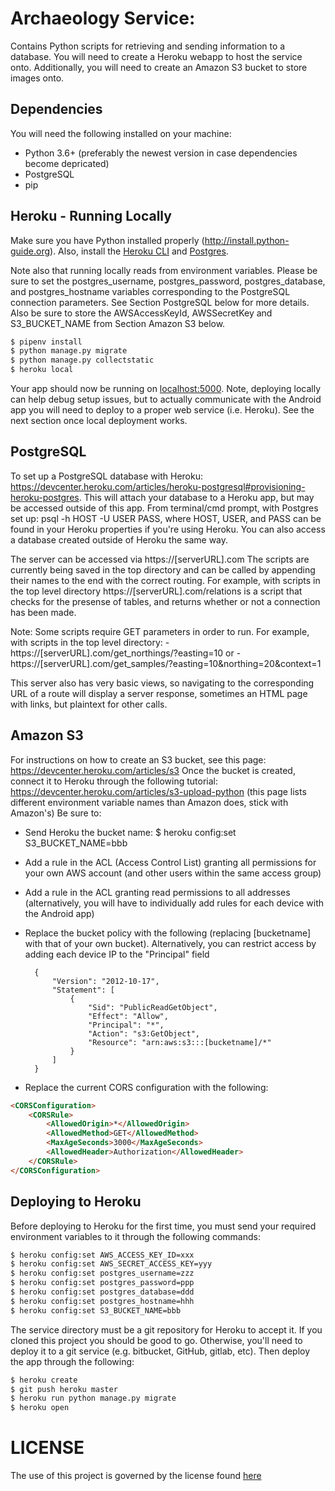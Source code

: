 # Archaeology Service:
Contains Python scripts for retrieving and sending information to a database.
You will need to create a Heroku webapp to host the service onto.
Additionally, you will need to create an Amazon S3 bucket to store images onto.

## Dependencies
You will need the following installed on your machine:
- Python 3.6+ (preferably the newest version in case dependencies become depricated)
- PostgreSQL
- pip

## Heroku - Running Locally

Make sure you have Python installed properly (http://install.python-guide.org). Also, install the [Heroku CLI](https://devcenter.heroku.com/articles/heroku-cli) and
[Postgres](https://devcenter.heroku.com/articles/heroku-postgresql#local-setup).

Note also that running locally reads from environment variables. Please be sure to set the postgres_username, postgres_password, postgres_database, and postgres_hostname
variables corresponding to the PostgreSQL connection parameters. See Section PostgreSQL below for more details. Also be sure to store the AWSAccessKeyId, AWSSecretKey
and S3_BUCKET_NAME from Section Amazon S3 below.

```sh
$ pipenv install
$ python manage.py migrate
$ python manage.py collectstatic
$ heroku local
```

Your app should now be running on [localhost:5000](http://localhost:5000/). Note, deploying locally can help debug setup issues, but to actually communicate with the Android
app you will need to deploy to a proper web service (i.e. Heroku). See the next section once local deployment works.

## PostgreSQL
To set up a PostgreSQL database with Heroku: https://devcenter.heroku.com/articles/heroku-postgresql#provisioning-heroku-postgres.
This will attach your database to a Heroku app, but may be accessed outside of this app.
From terminal/cmd prompt, with Postgres set up: psql -h HOST -U USER PASS,
where HOST, USER, and PASS can be found in your Heroku properties if you're using Heroku.
You can also access a database created outside of Heroku the same way.

The server can be accessed via https://[serverURL].com
The scripts are currently being saved in the top directory and can be called by appending their names to the end with the correct routing.
For example, with scripts in the top level directory https://[serverURL].com/relations is a script that checks for the presense of tables,
	and returns whether or not a connection has been made.

Note: Some scripts require GET parameters in order to run.
For example, with scripts in the top level directory: - https://[serverURL].com/get_northings/?easting=10
	or - https://[serverURL].com/get_samples/?easting=10&northing=20&context=1

This server also has very basic views, so navigating to the corresponding URL of a route will display a server response, sometimes an HTML page with links,
	but plaintext for other calls.

## Amazon S3
For instructions on how to create an S3 bucket, see this page: https://devcenter.heroku.com/articles/s3
Once the bucket is created, connect it to Heroku through the following tutorial: https://devcenter.heroku.com/articles/s3-upload-python
(this page lists different environment variable names than Amazon does, stick with Amazon's)
Be sure to:
- Send Heroku the bucket name: $ heroku config:set S3_BUCKET_NAME=bbb
- Add a rule in the ACL (Access Control List) granting all permissions for your own AWS account (and other users within the same access group)
- Add a rule in the ACL granting read permissions to all addresses (alternatively, you will have to individually add rules for each device with the Android app)
- Replace the bucket policy with the following (replacing [bucketname] with that of your own bucket). Alternatively, you can restrict access by adding each device IP to the "Principal" field

		{
    		"Version": "2012-10-17",
    		"Statement": [
    		    {
    		        "Sid": "PublicReadGetObject",
    		        "Effect": "Allow",
    		        "Principal": "*",
    		        "Action": "s3:GetObject",
    		        "Resource": "arn:aws:s3:::[bucketname]/*"
    		    }
    		]
		}

- Replace the current CORS configuration with the following:

```html
<CORSConfiguration>
	<CORSRule>
		<AllowedOrigin>*</AllowedOrigin>
		<AllowedMethod>GET</AllowedMethod>
		<MaxAgeSeconds>3000</MaxAgeSeconds>
		<AllowedHeader>Authorization</AllowedHeader>
	</CORSRule>
</CORSConfiguration>
```	

## Deploying to Heroku

Before deploying to Heroku for the first time, you must send your required environment variables to it through the following commands:

```sh
$ heroku config:set AWS_ACCESS_KEY_ID=xxx
$ heroku config:set AWS_SECRET_ACCESS_KEY=yyy
$ heroku config:set postgres_username=zzz
$ heroku config:set postgres_password=ppp
$ heroku config:set postgres_database=ddd
$ heroku config:set postgres_hostname=hhh
$ heroku config:set S3_BUCKET_NAME=bbb
```

The service directory must be a git repository for Heroku to accept it. If you cloned this project you should be good to go. Otherwise, you'll need to deploy it to a git service (e.g. bitbucket, GitHub, gitlab, etc). Then deploy the app through the following:

```sh
$ heroku create
$ git push heroku master
$ heroku run python manage.py migrate
$ heroku open
```

# LICENSE

The use of this project is governed by the license found [here](https://github.com/anatolian/archaeology-object-data-collector-service/blob/master/LICENSE)
